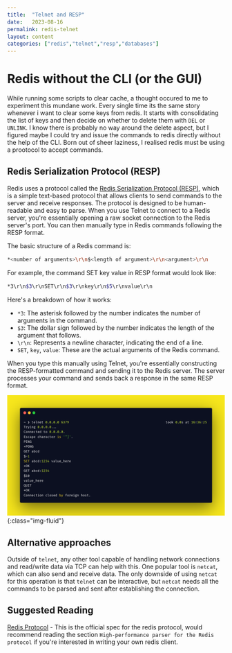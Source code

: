 ```yaml
---
title:  "Telnet and RESP"
date:   2023-08-16
permalink: redis-telnet
layout: content
categories: ["redis","telnet","resp","databases"]
---
```

# Redis without the CLI (or the GUI)

While running some scripts to clear cache, a thought occured to me to experiment this mundane work. Every single time its the same story whenever i want to clear some keys from redis. It starts with consolidating the list of keys and then decide on whether to delete them with `DEL` or `UNLINK`. I know there is probably no way around the delete aspect, but I figured maybe I could try and issue the commands to redis directly without the help of the CLI. Born out of sheer laziness, I realised redis must be using a prootocol to accept commands. 

## Redis Serialization Protocol (RESP)

Redis uses a protocol called the [Redis Serialization Protocol (RESP)](https://redis.io/docs/reference/protocol-spec/), which is a simple text-based protocol that allows clients to send commands to the server and receive responses. The protocol is designed to be human-readable and easy to parse. When you use Telnet to connect to a Redis server, you're essentially opening a raw socket connection to the Redis server's port. You can then manually type in Redis commands following the RESP format. 

The basic structure of a Redis command is:

```bash
*<number of arguments>\r\n$<length of argument>\r\n<argument>\r\n
```

For example, the command SET key value in RESP format would look like:

```bash
*3\r\n$3\r\nSET\r\n$3\r\nkey\r\n$5\r\nvalue\r\n 
```

Here's a breakdown of how it works:

- `*3`: The asterisk followed by the number indicates the number of arguments in the command.
- `$3`: The dollar sign followed by the number indicates the length of the argument that follows.
- `\r\n`: Represents a newline character, indicating the end of a line.
- `SET`, `key`, `value`: These are the actual arguments of the Redis command.

When you type this manually using Telnet, you're essentially constructing the RESP-formatted command and sending it to the Redis server. The server processes your command and sends back a response in the same RESP format.

![results](assets/images/redis_telnet.png){:class="img-fluid"}

## Alternative approaches

Outside of `telnet`, any other tool capable of handling network connections and read/write data via TCP can help with this. One popular tool is `netcat`, which can also send and receive data. The only downside of using `netcat` for this operation is that `telnet` can be interactive, but `netcat` needs all the commands to be parsed and sent after establishing the connection. 

## Suggested Reading

[Redis Protocol](https://redis.io/docs/reference/protocol-spec) - This is the official spec for the redis protocol, would recommend reading the section `High-performance parser for the Redis protocol` if you're interested in writing your own redis client. 